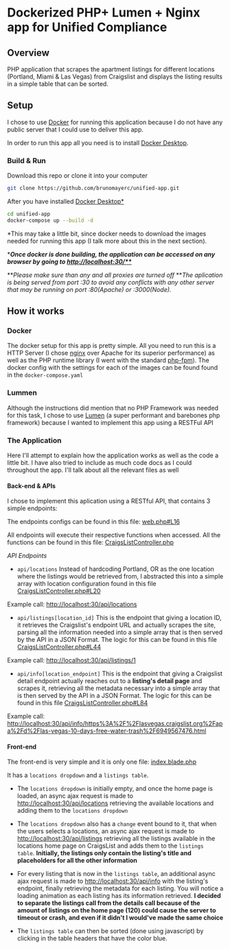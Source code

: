 # Dockerized PHP+ Lumen + Nginx app for Unified Compliance

## Overview

PHP application that scrapes the apartment listings for different locations (Portland, Miami & Las Vegas) from Craigslist and displays the listing results in a simple table that can be sorted.

## Setup

I chose to use [Docker](https://www.docker.com/) for running this application because I do not have any public server that I could use to deliver this app. 

In order to run this app all you need is to install [Docker Desktop](https://www.docker.com/products/docker-desktop).

### Build & Run

Download this repo or clone it into your computer
```bash
git clone https://github.com/brunomayerc/unified-app.git
```

After you have installed [Docker Desktop*](https://www.docker.com/products/docker-desktop)
```bash
cd unified-app
docker-compose up --build -d
```

*This may take a little bit, since docker needs to download the images needed for running this app (I talk more about this in the next section). 

****Once docker is done building, the application can be accessed on any browser by going to [http://localhost:30/**](http://localhost:30/)***

***Please make sure than any and all proxies are turned off*
***The aplication is being served from port :30 to avoid any conflicts with any other server that may be running on port :80(Apache) or :3000(Node).*

## How it works

### Docker

The docker setup for this app is pretty simple. All you need to run this is a HTTP Server (I chose [nginx](https://www.nginx.com/) over Apache for its superior performance) as well as the PHP runtime library (I went with the standard [php-fpm](https://php-fpm.org/)).
The docker config with the settings for each of the images can be found found in the `docker-compose.yaml`

### Lummen

Although the instructions did mention that no PHP Framework was needed for this task, I chose to use [Lumen](https://lumen.laravel.com/) (a super performant and barebones php framework) because I wanted to implement this app using a RESTFul API

### The Application

Here I'll attempt to explain how the application works as well as the code a little bit. I have also tried to include as much code docs as I could throughout the app. I'll talk about all the relevant files as well

#### Back-end & APIs

I chose to implement this aplication using a RESTful API, that contains 3 simple endpoints:

The endpoints configs can be found in this file:
[web.php#L16](https://github.com/brunomayerc/unified-app/blob/master/images/php/app/routes/web.php#L16)

All endpoints will execute their respective functions when accessed. All the functions can be found in this file:
[CraigsListController.php](https://github.com/brunomayerc/unified-app/blob/master/images/php/app/app/Http/Controllers/CraigsListController.php)

*API Endpoints*
* `api/locations`
Instead of hardcoding Portland, OR as the one location where the listings would be retrieved from, I abstracted this into a simple array with location configuration found in this file [CraigsListController.php#L20](https://github.com/brunomayerc/unified-app/blob/master/images/php/app/app/Http/Controllers/CraigsListController.php#L20)

Example call: [http://localhost:30/api/locations](http://localhost:30/api/locations)

* `api/listings[location_id]`
This is the endpoint that giving a location ID, it retrieves the Craigslist's endpoint URL and actually scrapes the site, parsing all the information needed into a simple array that is then served by the API in a JSON Format. The logic for this can be found in this file [CraigsListController.php#L44](https://github.com/brunomayerc/unified-app/blob/master/images/php/app/app/Http/Controllers/CraigsListController.php#L44)

Example call: [http://localhost:30/api/listings/1](http://localhost:30/api/listings/1)

* `api/info[location_endpoint]`
This is the endpoint that giving a Craigslist detail endpoint actually reaches out to a **listing's detail page** and scrapes it, retrieving all the metadata necessary into a simple array that is then served by the API in a JSON Format. The logic for this can be found in this file [CraigsListController.php#L84](https://github.com/brunomayerc/unified-app/blob/master/images/php/app/app/Http/Controllers/CraigsListController.php#L84)

Example call: [http://localhost:30/api/info/https%3A%2F%2Flasvegas.craigslist.org%2Fapa%2Fd%2Flas-vegas-10-days-free-water-trash%2F6949567476.html](http://localhost:30/api/info/https%3A%2F%2Flasvegas.craigslist.org%2Fapa%2Fd%2Flas-vegas-10-days-free-water-trash%2F6949567476.html)

#### Front-end

The front-end is very simple and it is only one file: [index.blade.php](https://github.com/brunomayerc/unified-app/blob/master/images/php/app/resources/views/index.blade.php)

It has a `locations dropdown` and a `listings table`.

* The `locations dropdown` is initially empty, and once the home page is loaded, an async ajax request is made to [http://localhost:30/api/locations](http://localhost:30/api/locations) retrieving the available locations and adding them to the `locations dropdown`

* The `locations dropdown` also has a `change` event bound to it, that when the users selects a locations, an async ajax request is made to [http://localhost:30/api/listings](http://localhost:30/api/listings) retrieving all the listings available in the locations home page on CraigsList and adds them to the `listings table`. **Initially, the listings only contain the listing's title and placeholders for all the other information**

* For every listing that is now in the `listings table`, an additional async ajax request is made to [http://localhost:30/api/info](http://localhost:30/api/info) with the listing's endpoint, finally retrieving the metadata for each listing. You will notice a loading animation as each listing has its information retrieved.
**I decided to separate the listings call from the details call because of the amount of listings on the home page (120) could cause the server to timeout or crash, and even if it didn't I would've made the same choice**

* The `listings table` can then be sorted (done using javascript) by clicking in the table headers that have the color blue.



